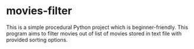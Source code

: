 # movies-filter
This is a simple procedural Python project which is beginner-friendly. 
This program aims to filter movies out of list of movies stored in text file with provided sorting options.
